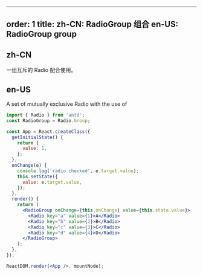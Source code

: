 ---
order: 1
title:
  zh-CN: RadioGroup 组合
  en-US: RadioGroup group
-----------------------

## zh-CN

一组互斥的 Radio 配合使用。

## en-US

A set of mutually exclusive Radio with the use of

```jsx
import { Radio } from 'antd';
const RadioGroup = Radio.Group;

const App = React.createClass({
  getInitialState() {
    return {
      value: 1,
    };
  },
  onChange(e) {
    console.log('radio checked', e.target.value);
    this.setState({
      value: e.target.value,
    });
  },
  render() {
    return (
      <RadioGroup onChange={this.onChange} value={this.state.value}>
        <Radio key="a" value={1}>A</Radio>
        <Radio key="b" value={2}>B</Radio>
        <Radio key="c" value={3}>C</Radio>
        <Radio key="d" value={4}>D</Radio>
      </RadioGroup>
    );
  },
});

ReactDOM.render(<App />, mountNode);
```
